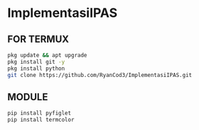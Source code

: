 # ImplementasiIPAS

## FOR TERMUX

```bash
pkg update && apt upgrade
pkg install git -y
pkg install python 
git clone https://github.com/RyanCod3/ImplementasiIPAS.git
```

## MODULE

```bash
pip install pyfiglet
pip install termcolor
```
